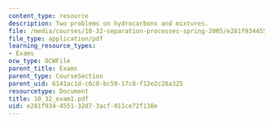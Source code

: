 ```yaml
---
content_type: resource
description: Two problems on hydrocarbons and mixtures.
file: /media/courses/10-32-separation-processes-spring-2005/e281f934455132d73acf011ce72f138e_10_32_exam1.pdf
file_type: application/pdf
learning_resource_types:
- Exams
ocw_type: OCWFile
parent_title: Exams
parent_type: CourseSection
parent_uid: 6141ac1d-c6c8-bc59-17c8-f12e2c28a325
resourcetype: Document
title: 10_32_exam1.pdf
uid: e281f934-4551-32d7-3acf-011ce72f138e
---
```

